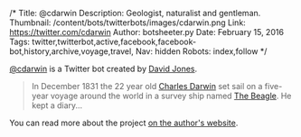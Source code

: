 /*
Title: @cdarwin
Description: Geologist, naturalist and gentleman.
Thumbnail: /content/bots/twitterbots/images/cdarwin.png
Link: https://twitter.com/cdarwin
Author: botsheeter.py
Date: February 15, 2016
Tags: twitter,twitterbot,active,facebook,facebook-bot,history,archive,voyage,travel,
Nav: hidden
Robots: index,follow
*/

[@cdarwin](https://twitter.com/cdarwin) is a Twitter bot created by [David Jones](https://twitter.com/http://www.metaburbia.com/). 

> In December 1831 the 22 year old [Charles Darwin](https://en.wikipedia.org/wiki/Charles_Darwin) set sail on a five-year voyage around the world in a survey ship named [The Beagle](https://en.wikipedia.org/wiki/HMS_Beagle). He kept a diary...


You can read more about the project [on the author's website](http://www.metaburbia.com/darwin/).
